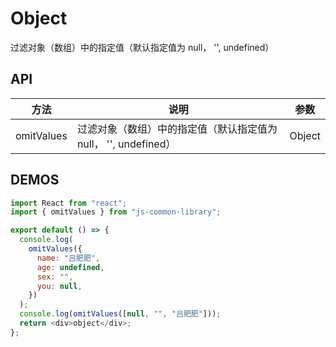 # Object

过滤对象（数组）中的指定值（默认指定值为 null， '', undefined）

## API

| 方法       | 说明                                                            | 参数   |
| ---------- | --------------------------------------------------------------- | ------ |
| omitValues | 过滤对象（数组）中的指定值（默认指定值为 null， '', undefined） | Object |

## DEMOS

```js
import React from "react";
import { omitValues } from "js-common-library";

export default () => {
  console.log(
    omitValues({
      name: "吕肥肥",
      age: undefined,
      sex: "",
      you: null,
    })
  );
  console.log(omitValues([null, "", "吕肥肥"]));
  return <div>object</div>;
};
```
